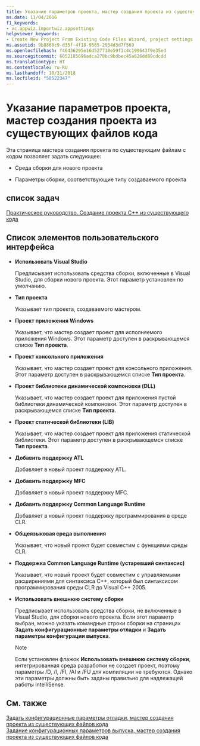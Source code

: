 ```yaml
---
title: Указание параметров проекта, мастер создания проекта из существующих файлов кода
ms.date: 11/04/2016
f1_keywords:
- vc.appwiz.importwiz.appsettings
helpviewer_keywords:
- Create New Project From Existing Code Files Wizard, project settings
ms.assetid: 9b8860c9-d35f-4f18-9565-2934d3d7f569
ms.openlocfilehash: f46436295e16d527718e59f1c4c199643f9e35ed
ms.sourcegitcommit: 6052185696adca270bc9bdbec45a626dd89cdcdd
ms.translationtype: HT
ms.contentlocale: ru-RU
ms.lasthandoff: 10/31/2018
ms.locfileid: "50522347"
---
```

# <a name="specify-project-settings-create-new-project-from-existing-code-files-wizard"></a>Указание параметров проекта, мастер создания проекта из существующих файлов кода

Эта страница мастера создания проекта по существующим файлам с кодом позволяет задать следующее:

- Среда сборки для нового проекта

- Параметры сборки, соответствующие типу создаваемого проекта

## <a name="task-list"></a>список задач

[Практическое руководство. Создание проекта C++ из существующего кода](../ide/how-to-create-a-cpp-project-from-existing-code.md)

## <a name="uielement-list"></a>Список элементов пользовательского интерфейса

- **Использовать Visual Studio**

   Предписывает использовать средства сборки, включенные в Visual Studio, для сборки нового проекта. Этот параметр установлен по умолчанию.

- **Тип проекта**

   Указывает тип проекта, создаваемого мастером.

- **Проект приложения Windows**

   Указывает, что мастер создает проект для исполняемого приложения Windows. Этот параметр доступен в раскрывающемся списке **Тип проекта**.

- **Проект консольного приложения**

   Указывает, что мастер создает проект для консольного приложения. Этот параметр доступен в раскрывающемся списке **Тип проекта**.

- **Проект библиотеки динамической компоновки (DLL)**

   Указывает, что мастер создает проект для приложения пустой библиотеки динамической компоновки. Этот параметр доступен в раскрывающемся списке **Тип проекта**.

- **Проект статической библиотеки (LIB)**

   Указывает, что мастер создает проект для приложения статической библиотеки. Этот параметр доступен в раскрывающемся списке **Тип проекта**.

- **Добавить поддержку ATL**

   Добавляет в новый проект поддержку ATL.

- **Добавить поддержку MFC**

   Добавляет в новый проект поддержку MFC.

- **Добавить поддержку Common Language Runtime**

   Добавляет в новый проект поддержку программирования в среде CLR.

- **Общеязыковая среда выполнения**

   Указывает, что новый проект будет совместим с функциями среды CLR.

- **Поддержка Common Language Runtime (устаревший синтаксис)**

   Указывает, что новый проект будет совместим с управляемыми расширениями для синтаксиса C++, который был синтаксисом программирования среды CLR до Visual C++ 2005.

- **Использовать внешнюю систему сборки**

   Предписывает использовать средства сборки, не включенные в Visual Studio, для сборки нового проекта. Если этот параметр выбран, можно указать командные строки сборки на страницах **Задать конфигурационные параметры отладки** и **Задать параметры конфигурации выпуска**.

   > [!NOTE]
   > Если установлен флажок **Использовать внешнюю систему сборки**, интегрированная среда разработки не создает проект, поэтому параметры /D, /I, /FI, /AI и /FU для компиляции не требуются. Однако эти параметры должны быть заданы правильно для надлежащей работы IntelliSense.

## <a name="see-also"></a>См. также

[Задать конфигурационные параметры отладки, мастер создания проекта из существующих файлов кода](../ide/specify-debug-configuration-settings.md)<br>
[Задание конфигурационных параметров выпуска, мастер создания проекта из существующих файлов кода](../ide/specify-release-configuration.md)